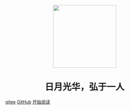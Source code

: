 <p align="center">
<img src="https://docsify.js.org/_media/icon.svg" width="200" height="200"/>

</p>
<h1 align="center">日月光华，弘于一人</h1>

[gitee](https://gitee.com/bqxt/docsify-blog)
[GitHub](https://github.com/thescala/docsify-blog)
[开始阅读](#docsify-blog)
